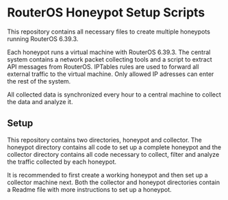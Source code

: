 # RouterOS Honeypot Setup Scripts
This repository contains all necessary files to create multiple honeypots running RouterOS 6.39.3.

Each honeypot runs a virtual machine with RouterOS 6.39.3. The central system contains a network packet collecting tools and a script to extract API messages from RouterOS. IPTables rules are used to forward all external traffic to the virtual machine. Only allowed IP adresses can enter the rest of the system.

All collected data is synchronized every hour to a central machine to collect the data and analyze it.

## Setup
This repository contains two directories, honeypot and collector. The honeypot directory contains all code to set up a complete honeypot and the collector directory contains all code necessary to collect, filter and analyze the traffic collected by each honeypot.

It is recommended to first create a working honeypot and then set up a collector machine next. Both the collector and honeypot directories contain a Readme file with more instructions to set up a honeypot.

